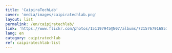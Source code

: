 ```yaml
---
title: 'CaipiraTechLab'
cover: 'media/images/caipiratechlab.png'
layout: list
permalink: /en/caipiratechlab/
link: 'https://www.flickr.com/photos/151197945@N07/albums/72157679168514796'
lang: en
category: caipiratechlab
ref: caipiratechlab-list
---
```



